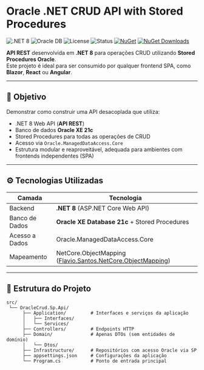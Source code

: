 # Oracle .NET CRUD API with Stored Procedures

![.NET 8](https://img.shields.io/badge/.NET-8.0-blueviolet?logo=dotnet)
![Oracle DB](https://img.shields.io/badge/Oracle-XE_21c-F80000?logo=oracle)
![License](https://img.shields.io/badge/license-MIT-green)
![Status](https://img.shields.io/badge/status-em%20desenvolvimento-yellow)
[![NuGet](https://img.shields.io/nuget/v/Flavio.Santos.NetCore.ObjectMapping.svg?label=object%20mapping)](https://www.nuget.org/packages/Flavio.Santos.NetCore.ObjectMapping/)
[![NuGet Downloads](https://img.shields.io/nuget/dt/Flavio.Santos.NetCore.ObjectMapping.svg?color=blue)](https://www.nuget.org/packages/Flavio.Santos.NetCore.ObjectMapping/)

**API REST** desenvolvida em **.NET 8** para operações CRUD utilizando **Stored Procedures Oracle**.  
Este projeto é ideal para ser consumido por qualquer frontend SPA, como **Blazor**, **React** ou **Angular**.

---

## 📌 Objetivo

Demonstrar como construir uma API desacoplada que utiliza:

- .NET 8 Web API (**API REST**)
- Banco de dados **Oracle XE 21c**
- Stored Procedures para todas as operações de CRUD
- Acesso via `Oracle.ManagedDataAccess.Core`
- Estrutura modular e reaproveitável, adequada para ambientes com frontends independentes (SPA)

---

## ⚙️ Tecnologias Utilizadas

| Camada         | Tecnologia                                                                                                                        |
| -------------- | --------------------------------------------------------------------------------------------------------------------------------- |
| Backend        | **.NET 8** (ASP.NET Core Web API)                                                                                                 |
| Banco de Dados | **Oracle XE Database 21c** + Stored Procedures                                                                                    |
| Acesso a Dados | Oracle.ManagedDataAccess.Core                                                                                                     |
| Mapeamento     | NetCore.ObjectMapping ([Flavio.Santos.NetCore.ObjectMapping](https://www.nuget.org/packages/Flavio.Santos.NetCore.ObjectMapping)) |

---

## 📁 Estrutura do Projeto

```text
src/
 └── OracleCrud.Sp.Api/
      ├── Application/         # Interfaces e serviços da aplicação
      │   ├── Interfaces/
      │   └── Services/
      ├── Controllers/         # Endpoints HTTP
      ├── Domain/              # Apenas DTOs (sem entidades de domínio)
      │   └── Dtos/
      ├── Infrastructure/      # Repositórios com acesso Oracle via SP
      ├── appsettings.json     # Configurações da aplicação
      └── Program.cs           # Ponto de entrada principal
```
